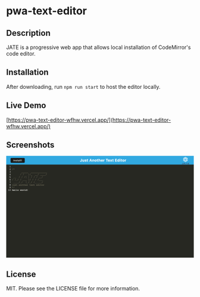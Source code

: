 # pwa-text-editor

## Description

JATE is a progressive web app that allows local installation of CodeMirror's code editor.

## Installation

After downloading, run `npm run start` to host the editor locally.

## Live Demo

[https://pwa-text-editor-wfhw.vercel.app/](https://pwa-text-editor-wfhw.vercel.app/)

## Screenshots

<img src="./client/src/images/pwa-text-editor.png">

## License

MIT. Please see the LICENSE file for more information.
